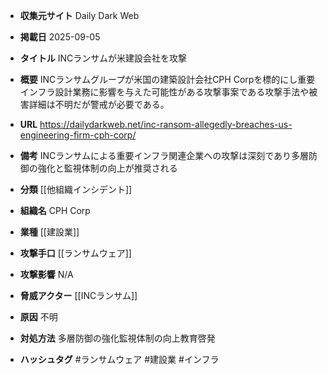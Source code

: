- **収集元サイト**
Daily Dark Web

- **掲載日**
2025-09-05

- **タイトル**
INCランサムが米建設会社を攻撃

- **概要**
INCランサムグループが米国の建築設計会社CPH Corpを標的にし重要インフラ設計業務に影響を与えた可能性がある攻撃事案である攻撃手法や被害詳細は不明だが警戒が必要である。

- **URL**
https://dailydarkweb.net/inc-ransom-allegedly-breaches-us-engineering-firm-cph-corp/

- **備考**
INCランサムによる重要インフラ関連企業への攻撃は深刻であり多層防御の強化と監視体制の向上が推奨される

- **分類**
[[他組織インシデント]]

- **組織名**
CPH Corp

- **業種**
[[建設業]]

- **攻撃手口**
[[ランサムウェア]]

- **攻撃影響**
N/A

- **脅威アクター**
[[INCランサム]]

- **原因**
不明

- **対処方法**
多層防御の強化監視体制の向上教育啓発

- **ハッシュタグ**
#ランサムウェア #建設業 #インフラ
